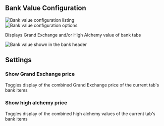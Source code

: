 ## Bank Value Configuration

![Bank value configuration listing](https://i.imgur.com/YrRKKOj.png)  
![Bank value configuration options](https://i.imgur.com/QuL2OkF.png)

Displays Grand Exchange and/or High Alchemy value of bank tabs

![Bank value shown in the bank header](https://i.imgur.com/tNODHxH.png)

## Settings

### Show Grand Exchange price

Toggles display of the combined Grand Exchange price of the current tab's bank items

### Show high alchemy price

Toggles display of the combined high alchemy values of the current tab's bank items
